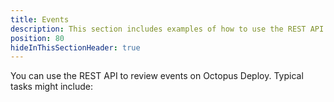 ```yaml
---
title: Events
description: This section includes examples of how to use the REST API to find events from Octopus.
position: 80
hideInThisSectionHeader: true
---
```


You can use the REST API to review events on Octopus Deploy. Typical tasks might include:
